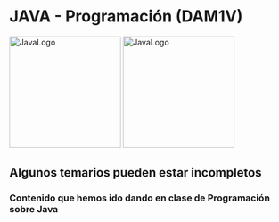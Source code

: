 # JAVA - Programación (DAM1V)
<img src="https://cdn.worldvectorlogo.com/logos/java.svg" alt="JavaLogo" width="200" height="200">
<img src="https://seeklogo.com/images/J/Java-logo-6BBEB11CBA-seeklogo.com.png" alt="JavaLogo" width="200" height="200">

## Algunos temarios pueden estar incompletos
### Contenido que hemos ido dando en clase de Programación sobre Java
